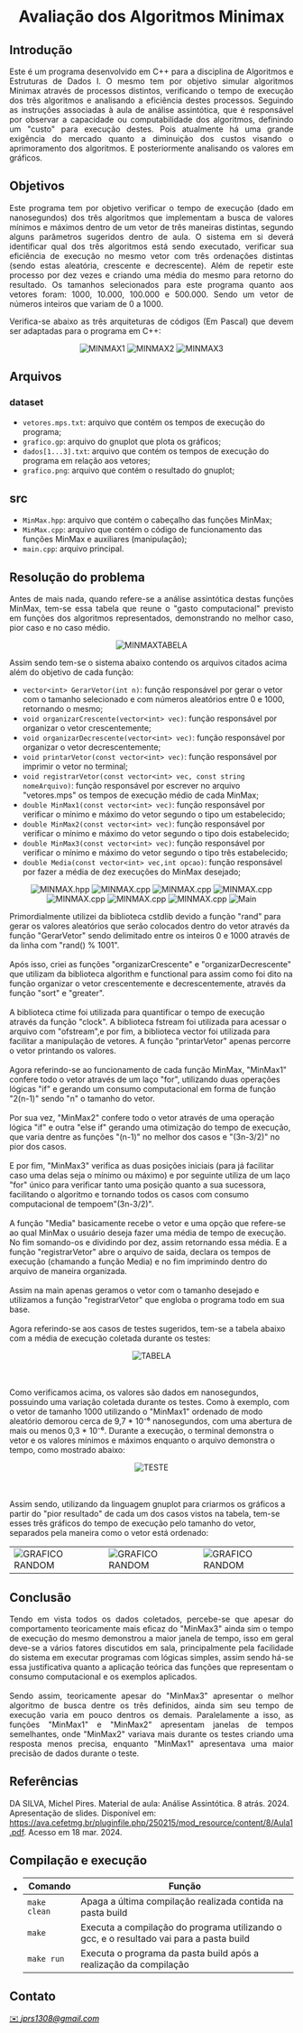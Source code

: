 <h1 align="center" font-size="200em"><b>Avaliação dos Algoritmos Minimax</b></h1>

## Introdução
<p align="justify">
  Este é um programa desenvolvido em C++ para a disciplina de Algoritmos e Estruturas de Dados I. O mesmo tem por objetivo simular algoritmos Minimax através de processos distintos, verificando o tempo de execução dos três algoritmos e analisando a eficiência destes processos. Seguindo as instruções associadas à aula de análise assintótica, que é responsável por observar a capacidade ou computabilidade dos algoritmos, definindo um "custo" para execução destes. Pois atualmente há uma grande exigência do mercado quanto a diminuição dos custos visando o aprimoramento dos algoritmos. E posteriormente analisando os valores em gráficos.
</p>

## Objetivos
<p align="justify">
  Este programa tem por objetivo verificar o tempo de execução (dado em nanosegundos) dos três algoritmos que implementam a busca de valores mínimos e máximos dentro de um vetor de três maneiras distintas, segundo alguns parâmetros sugeridos dentro de aula.
  O sistema em si deverá identificar qual dos três algoritmos está sendo executado, verificar sua eficiência de execução no mesmo vetor com três ordenações distintas (sendo estas aleatória, crescente e decrescente). Além de repetir este processo por dez vezes e criando uma média do mesmo para retorno do resultado.
  Os tamanhos selecionados para este programa quanto aos vetores foram: 1000, 10.000, 100.000 e 500.000. Sendo um vetor de números inteiros que variam de 0 a 1000.
</p>
<p align="justify">
  Verifica-se abaixo as três arquiteturas de códigos (Em Pascal) que devem ser adaptadas para o programa em C++:
  <p align="center">
  <img src="figuras/MINMAX1.png" alt="MINMAX1">
  <img src="figuras/MINMAX2.png" alt="MINMAX2">
  <img src="figuras/MINMAX3.png" alt="MINMAX3">
  </p>
</p>

## Arquivos
### dataset
- ```vetores.mps.txt```: arquivo que contém os tempos de execução do programa;
- ```grafico.gp```: arquivo do gnuplot que plota os gráficos;
- ```dados[1...3].txt```: arquivo que contém os tempos de execução do programa em relação aos vetores;
- ```grafico.png```: arquivo que contém o resultado do gnuplot;
## src
- ```MinMax.hpp```: arquivo que contém o cabeçalho das funções MinMax;
- ```MinMax.cpp```: arquivo que contém o código de funcionamento das funções MinMax e auxiliares (manipulação);
- ```main.cpp```: arquivo principal.

## Resolução do problema
<p align="justify">
  Antes de mais nada, quando refere-se a análise assintótica destas funções MinMax, tem-se essa tabela que reune o "gasto computacional" previsto em funções dos algoritmos representados, demonstrando no melhor caso, pior caso e no caso médio.
  <p align="center">
  <img src="figuras/TABELAMINMAX.png" alt="MINMAXTABELA">
  </p>
Assim sendo tem-se o sistema abaixo contendo os arquivos citados acima além do objetivo de cada função:

- ```vector<int> GerarVetor(int n)```: função responsável por gerar o vetor com o tamanho selecionado e com números aleatórios entre 0 e 1000, retornando o mesmo;
- ```void organizarCrescente(vector<int> vec)```: função responsável por organizar o vetor crescentemente;
- ```void organizarDecrescente(vector<int> vec)```: função responsável por organizar o vetor decrescentemente;
- ```void printarVetor(const vector<int> vec)```: função responsável por imprimir o vetor no terminal;
- ```void registrarVetor(const vector<int> vec, const string nomeArquivo)```: função responsável por escrever no arquivo "vetores.mps" os tempos de execução médio de cada MinMax;
- ```double MinMax1(const vector<int> vec)```: função responsável por verificar o mínimo e máximo do vetor segundo o tipo um estabelecido;
- ```double MinMax2(const vector<int> vec)```: função responsável por verificar o mínimo e máximo do vetor segundo o tipo dois estabelecido;
- ```double MinMax3(const vector<int> vec)```: função responsável por verificar o mínimo e máximo do vetor segundo o tipo três estabelecido;
- ```double Media(const vector<int> vec,int opcao)```: função responsável por fazer a média de dez execuções do MinMax desejado;
<p align="center">
  <img src="figuras/MINMAXHPP.png" alt="MINMAX.hpp">
  <img src="figuras/MINMAXCPP1.png" alt="MINMAX.cpp">
  <img src="figuras/MINMAXCPP2.png" alt="MINMAX.cpp">
  <img src="figuras/MINMAXCPP3.png" alt="MINMAX.cpp">
  <img src="figuras/MINMAXCPP4.png" alt="MINMAX.cpp">
  <img src="figuras/MINMAXCPP5.png" alt="MINMAX.cpp">
  <img src="figuras/MINMAXCPP6.png" alt="MINMAX.cpp">
  <img src="figuras/MAIN.png" alt="Main">
</p>
  Primordialmente utilizei da biblioteca cstdlib devido a função "rand" para gerar os valores aleatórios que serão colocados dentro do vetor através da função "GerarVetor" sendo delimitado entre os inteiros 0 e 1000 através de da linha com "rand() % 1001".
  <br><br>Após isso, criei as funções "organizarCrescente" e "organizarDecrescente" que utilizam da biblioteca algorithm e functional para assim como foi dito na função organizar o vetor crescentemente e decrescentemente, através da função "sort" e "greater".
  <br><br>A biblioteca ctime foi utilizada para quantificar o tempo de execução através da função "clock". A biblioteca fstream foi utilizada para acessar o arquivo com "ofstream",e por fim, a biblioteca vector foi utilizada para facilitar a manipulação de vetores. A função "printarVetor" apenas percorre o vetor printando os valores.
  <br><br>Agora referindo-se ao funcionamento de cada função MinMax, "MinMax1" confere todo o vetor através de um laço "for", utilizando duas operações lógicas "if" e gerando um consumo computacional em forma de função "2(n-1)" sendo "n" o tamanho do vetor.
  <br><br>Por sua vez, "MinMax2" confere todo o vetor através de uma operação lógica "if" e outra "else if" gerando uma otimização do tempo de execução, que varia dentre as funções "(n-1)" no melhor dos casos e "(3n-3/2)" no pior dos casos.
  <br><br>E por fim, "MinMax3" verifica as duas posições iniciais (para já facilitar caso uma delas seja o mínimo ou máximo) e por seguinte utiliza de um laço "for" único para verificar tanto uma posição quanto a sua sucessora, facilitando o algoritmo e tornando todos os casos com consumo computacional de tempoem"(3n-3/2)".
  <br><br>A função "Media" basicamente recebe o vetor e uma opção que refere-se ao qual MinMax o usuário deseja fazer uma média de tempo de execução. No fim somando-os e dividindo por dez, assim retornando essa média. E a função "registrarVetor" abre o arquivo de saida, declara os tempos de execução (chamando a função Media) e no fim imprimindo dentro do arquivo de maneira organizada.
  <br><br>Assim na main apenas geramos o vetor com o tamanho desejado e utilizamos a função "registrarVetor" que engloba o programa todo em sua base.
  <br><br>Agora referindo-se aos casos de testes sugeridos, tem-se a tabela abaixo com a média de execução coletada durante os testes:
  <p align="center">
  <img src="figuras/TABELA.png" alt="TABELA">
  </p>
<br><br>Como verificamos acima, os valores são dados em nanosegundos, possuindo uma variação coletada durante os testes. Como à exemplo, com o vetor de tamanho 1000 utilizando o "MinMax1" ordenado de modo aleatório demorou cerca de 9,7 * 10⁻⁶ nanosegundos, com uma abertura de mais ou menos 0,3 * 10⁻⁶. Durante a execução, o terminal demonstra o vetor e os valores mínimos e máximos enquanto o arquivo demonstra o tempo, como mostrado abaixo:
  <p align="center">
  <img src="figuras/TESTE.png" alt="TESTE">
  </p>
<br><br>Assim sendo, utilizando da linguagem gnuplot para criarmos os gráficos a partir do "pior resultado" de cada um dos casos vistos na tabela, tem-se esses três gráficos do tempo de execução pelo tamanho do vetor, separados pela maneira como o vetor está ordenado:
<table>
    <tr>
       <td><img src="figuras/GRAFICORANDOM.png" alt="GRAFICO RANDOM"></td>
       <td><img src="figuras/GRAFICOCRESCENTE.png" alt="GRAFICO RANDOM"></td>
       <td><img src="figuras/GRAFICODECRESCENTE.png" alt="GRAFICO RANDOM"></td>
    </tr>
</table>
</p>


## Conclusão
<p align="justify">
  Tendo em vista todos os dados coletados, percebe-se que apesar do comportamento teoricamente mais eficaz do "MinMax3" ainda sim o tempo de execução do mesmo demonstrou a maior janela de tempo, isso em geral deve-se a vários fatores discutidos em sala, principalmente pela facilidade do sistema em executar programas com lógicas simples, assim sendo há-se essa justificativa quanto a aplicação teórica das funções que representam o consumo computacional e os exemplos aplicados.
  <br><br>Sendo assim, teoricamente apesar do "MinMax3" apresentar o melhor algoritmo de busca dentre os três definidos, ainda sim seu tempo de execução varia em pouco dentros os demais. Paralelamente a isso, as funções "MinMax1" e "MinMax2" apresentam janelas de tempos semelhantes, onde "MinMax2" variava mais durante os testes criando uma resposta menos precisa, enquanto "MinMax1" apresentava uma maior precisão de dados durante o teste.
</p>

## Referências
DA SILVA, Michel Pires. Material de aula: Análise Assintótica. 8 atrás. 2024. Apresentação de slides. Disponível em: <https://ava.cefetmg.br/pluginfile.php/250215/mod_resource/content/8/Aula1.pdf>. Acesso em 18 mar. 2024.


## Compilação e execução
* | Comando                |  Função                                                                                           |                     
  | -----------------------| ------------------------------------------------------------------------------------------------- |
  |  `make clean`          | Apaga a última compilação realizada contida na pasta build                                        |
  |  `make`                | Executa a compilação do programa utilizando o gcc, e o resultado vai para a pasta build           |
  |  `make run`            | Executa o programa da pasta build após a realização da compilação                                 |

## Contato
<div>
<a style="color:black" href="mailto:jprs1308@gmail.com?subject=[GitHub]%20Source%20Dynamic%20Lists">
✉️ <i>jprs1308@gmail.com</i>
</a>

